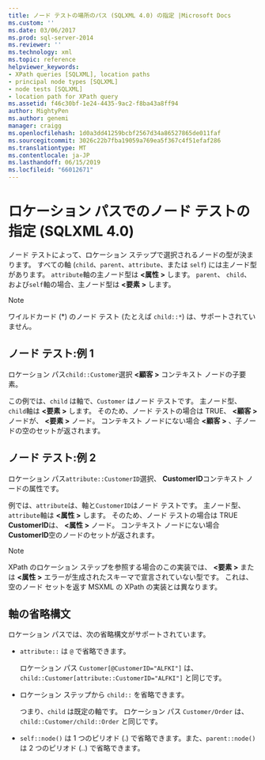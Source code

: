 ```yaml
---
title: ノード テストの場所のパス (SQLXML 4.0) の指定 |Microsoft Docs
ms.custom: ''
ms.date: 03/06/2017
ms.prod: sql-server-2014
ms.reviewer: ''
ms.technology: xml
ms.topic: reference
helpviewer_keywords:
- XPath queries [SQLXML], location paths
- principal node types [SQLXML]
- node tests [SQLXML]
- location path for XPath query
ms.assetid: f46c30bf-1e24-4435-9ac2-f8ba43a8ff94
author: MightyPen
ms.author: genemi
manager: craigg
ms.openlocfilehash: 1d0a3dd41259bcbf2567d34a86527865de011faf
ms.sourcegitcommit: 3026c22b7fba19059a769ea5f367c4f51efaf286
ms.translationtype: MT
ms.contentlocale: ja-JP
ms.lasthandoff: 06/15/2019
ms.locfileid: "66012671"
---
```

# <a name="specifying-a-node-test-in-the-location-path-sqlxml-40"></a>ロケーション パスでのノード テストの指定 (SQLXML 4.0)
  ノード テストによって、ロケーション ステップで選択されるノードの型が決まります。 すべての軸 (`child`、`parent`、`attribute`、または `self`) には主ノード型があります。 `attribute`軸の主ノード型は **\<属性 >** します。 `parent`、 `child`、および`self`軸の場合、主ノード型は **\<要素 >** します。  
  
> [!NOTE]  
>  ワイルドカード (*) のノード テスト (たとえば `child::*`) は、サポートされていません。  
  
## <a name="node-test-example-1"></a>ノード テスト:例 1  
 ロケーション パス`child::Customer`選択 **\<顧客 >** コンテキスト ノードの子要素。  
  
 この例では、`child` は軸で、`Customer` はノード テストです。 主ノード型、`child`軸は **\<要素 >** します。 そのため、ノード テストの場合は TRUE、 **\<顧客 >** ノードが、 **\<要素 >** ノード。 コンテキスト ノードにない場合 **\<顧客 >** 、子ノードの空のセットが返されます。  
  
## <a name="node-test-example-2"></a>ノード テスト:例 2  
 ロケーション パス`attribute::CustomerID`選択、 **CustomerID**コンテキスト ノードの属性です。  
  
 例では、`attribute`は、軸と`CustomerID`はノード テストです。 主ノード型、`attribute`軸は **\<属性 >** します。 そのため、ノード テストの場合は TRUE **CustomerID**は、 **\<属性 >** ノード。 コンテキスト ノードにない場合**CustomerID**空のノードのセットが返されます。  
  
> [!NOTE]  
>  XPath のロケーション ステップを参照する場合のこの実装では、 **\<要素 >** または **\<属性 >** エラーが生成されたスキーマで宣言されていない型です。 これは、空のノード セットを返す MSXML の XPath の実装とは異なります。  
  
## <a name="abbreviated-syntax-for-the-axes"></a>軸の省略構文  
 ロケーション パスでは、次の省略構文がサポートされています。  
  
-   `attribute::` は `@` で省略できます。  
  
     ロケーション パス `Customer[@CustomerID="ALFKI"]` は、`child::Customer[attribute::CustomerID="ALFKI"]` と同じです。  
  
-   ロケーション ステップから `child::` を省略できます。  
  
     つまり、`child` は既定の軸です。 ロケーション パス `Customer/Order` は、`child::Customer/child::Order` と同じです。  
  
-   `self::node()` は 1 つのピリオド (.) で省略できます。また、`parent::node()` は 2 つのピリオド (..) で省略できます。  
  
  
